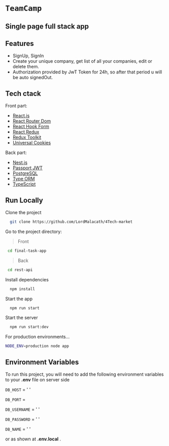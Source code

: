# `TeamCamp`
## Single page full stack app

## Features

- SignUp, SignIn
- Create your unique company, get list of all your companies, edit or delete them.
- Authorization provided by JwT Token for 24h, so after that period u will be auto signedOut.

## Tech ctack

Front part:

- [React.js](https://uk.reactjs.org)
- [React Router Dom](https://reactrouter.com/en/main)
- [React Hook Form](https://react-hook-form.com)
- [React Redux](https://react-redux.js.org)
- [Redux Toolkit](https://react-redux.js.org)
- [Universal Cookies](https://github.com/reactivestack/cookies/tree/master/packages/universal-cookie#readme)

Back part:

- [Nest.js](https://nestjs.com)
- [Passport JWT](http://www.passportjs.org/packages/passport-jwt/)
- [PostgreSQL](https://www.postgresql.org)
- [Type ORM](https://typeorm.io)
- [TypeScript](https://www.typescriptlang.org)


## Run Locally

Clone the project

```bash
  git clone https://github.com/LordMalacath/4Tech-market
```

Go to the project directory:
> Front
 ```bash
  cd final-task-app
```
> Back
 ```bash
  cd rest-api
```

Install dependencies

```bash
  npm install
```

Start the app

```bash
  npm run start
```

Start the server

```bash
  npm run start:dev
```


For production environments...

```sh
NODE_ENV=production node app
```


## Environment Variables

To run this project, you will need to add the following environment variables to your **.env** file on server side

`DB_HOST` = ' '

`DB_PORT` =

`DB_USERNAME` = ' '

`DB_PASSWORD` = ' '

`DB_NAME` = ' '

or as shown at **.env.local** .
